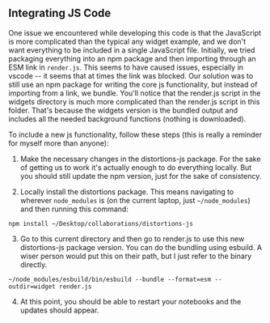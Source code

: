 
## Integrating JS Code
 
 One issue we encountered while developing this code is that the JavaScript is
 more complicated than the typical any widget example, and we don't want
 everything to be included in a single JavaScript file.  Initially, we tried
 packaging everything into an npm package and then importing through an ESM link
 in `render.js`. This seems to have caused issues, especially in vscode -- it
 seems that at times the link was blocked.  Our solution was to still use an npm
 package for writing the core js functionality, but instead of importing from a
 link, we bundle. You'll notice that the render.js script in the widgets
 directory is much more complicated than the render.js script in this folder.
 That's because the widgets version is the bundled output and includes all the
 needed background functions (nothing is downloaded).

To include a new js functionality, follow these steps (this is really a reminder
for myself more than anyone):

1. Make the necessary changes in the distortions-js package. For the sake of
getting us to work it's actually enough to do everything locally. But you should
still update the npm version, just for the sake of consistency.

2. Locally install the distortions package. This means navigating to wherever
`node_modules` is (on the current laptop, just `~/node_modules`) and then
running this command:

```
npm install ~/Desktop/collaborations/distortions-js
```

3. Go to this current directory and then go to render.js to use this new
distortions-js package version. You can do the bundling using esbuild. A wiser
person would put this on their path, but I just refer to the binary directly.

```
~/node_modules/esbuild/bin/esbuild --bundle --format=esm --outdir=widget render.js
```

4. At this point, you should be able to restart your notebooks and the updates
should appear.